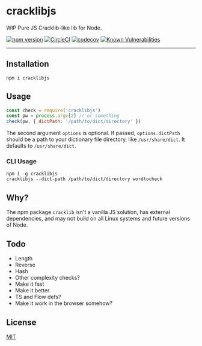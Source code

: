 # cracklibjs

WIP Pure JS Cracklib-like lib for Node.

[![npm version](https://img.shields.io/npm/v/cracklibjs.svg)](https://npm.im/cracklibjs) [![CircleCI](https://circleci.com/gh/zacanger/cracklibjs.svg?style=svg)](https://circleci.com/gh/zacanger/cracklibjs) [![codecov](https://codecov.io/gh/zacanger/cracklibjs/branch/master/graph/badge.svg)](https://codecov.io/gh/zacanger/cracklibjs) [![Known Vulnerabilities](https://snyk.io/test/github/zacanger/cracklibjs/badge.svg?targetFile=package.json)](https://snyk.io/test/github/zacanger/cracklibjs?targetFile=package.json)

--------

## Installation

`npm i cracklibjs`

## Usage

```javascript
const check = require('cracklibjs')
const pw = process.argv[2] // or something
check(pw, { dictPath: '/path/to/dict/directory' })
```

The second argument `options` is optional. If passed, `options.dictPath` should
be a path to your dictionary file directory, like `/usr/share/dict`. It defaults
to `/usr/share/dict`.

### CLI Usage

```
npm i -g cracklibjs
cracklibjs --dict-path /path/to/dict/directory wordtocheck
```

## Why?

The npm package `cracklib` isn't a vanilla JS solution, has external
dependencies, and may not build on all Linux systems and future versions of
Node.

## Todo

* Length
* Reverse
* Hash
* Other complexity checks?
* Make it fast
* Make it better
* TS and Flow defs?
* Make it work in the browser somehow?

## License

[MIT](./LICENSE.md)
